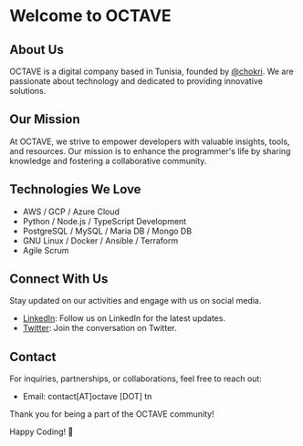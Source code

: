 # Welcome to OCTAVE

## About Us

OCTAVE is a digital company based in Tunisia, founded by [@chokri](https://github.com/chokri). 
We are passionate about technology and dedicated to providing innovative solutions.

## Our Mission

At OCTAVE, we strive to empower developers with valuable insights, tools, and resources. Our mission is to enhance the programmer's life by sharing knowledge and fostering a collaborative community.

## Technologies We Love

- AWS / GCP / Azure Cloud
- Python / Node.js / TypeScript Development
- PostgreSQL / MySQL / Maria DB / Mongo DB
- GNU Linux / Docker / Ansible / Terraform
- Agile Scrum  

## Connect With Us

Stay updated on our activities and engage with us on social media.

- [LinkedIn](https://linkedin.com/company/octave): Follow us on LinkedIn for the latest updates.
- [Twitter](https://twitter.com/octave_tn): Join the conversation on Twitter.

## Contact

For inquiries, partnerships, or collaborations, feel free to reach out:

- Email: contact[AT]octave [DOT] tn

Thank you for being a part of the OCTAVE community!

Happy Coding! 🚀

